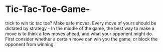 # Tic-Tac-Toe-Game-
trick to win tic tac toe? Make safe moves. Every move of yours should be dictated by strategy - In the middle of the game, the best way to make a move is to think a few moves ahead, and what your opponent might do. First consider whether a certain move can win you the game, or block the opponent from winning.
